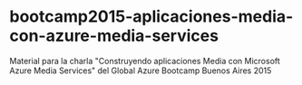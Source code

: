 # bootcamp2015-aplicaciones-media-con-azure-media-services
Material para la charla "Construyendo aplicaciones Media con Microsoft Azure Media Services" del Global Azure Bootcamp Buenos Aires 2015
